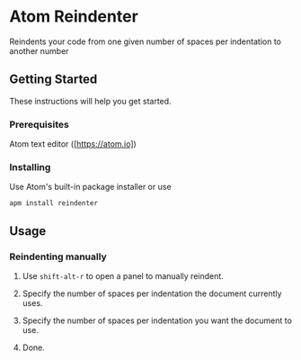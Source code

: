 # Atom Reindenter

Reindents your code from one given number of spaces per indentation to another number

## Getting Started

These instructions will help you get started.

### Prerequisites

Atom text editor ([https://atom.io])

### Installing

Use Atom's built-in package installer or use

```
apm install reindenter
```

## Usage

### Reindenting manually

1. Use `shift-alt-r` to open a panel to manually reindent.

2. Specify the number of spaces per indentation the document currently uses.

3. Specify the number of spaces per indentation you want the document to use.

4. Done.
